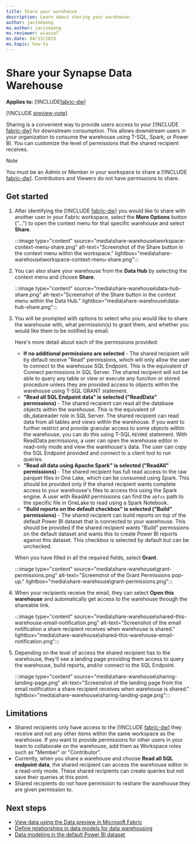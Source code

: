```yaml
---
title: Share your warehouse
description: Learn about sharing your warehouse.
author: jacindaeng
ms.author: jacindaeng
ms.reviewer: wiassaf
ms.date: 04/13/2023
ms.topic: how-to
---
```


# Share your Synapse Data Warehouse

**Applies to:** [!INCLUDE[fabric-dw](includes/applies-to-version/fabric-dw.md)]

[!INCLUDE [preview-note](../includes/preview-note.md)]

Sharing is a convenient way to provide users access to your [!INCLUDE [fabric-dw](includes/fabric-dw.md)] for downstream consumption. This allows downstream users in your organization to consume the warehouse using T-SQL, Spark, or Power BI. You can customize the level of permissions that the shared recipient receives.

> [!NOTE]  
> You must be an Admin or Member in your workspace to share a [!INCLUDE [fabric-dw](includes/fabric-dw.md)]. Contributors and Viewers do not have permissions to share. 

## Get started

1. After identifying the [!INCLUDE [fabric-dw](includes/fabric-dw.md)] you would like to share with another user in your Fabric workspace, select the **More Options** button ("…") to open the context menu for that specific warehouse and select **Share**.

    :::image type="content" source="media\share-warehouse\workspace-context-menu-share.png" alt-text="Screenshot of the Share button in the context menu within the workspace." lightbox="media\share-warehouse\workspace-context-menu-share.png":::

1. You can also share your warehouse from the **Data Hub** by selecting the context menu and choose **Share**.

    :::image type="content" source="media\share-warehouse\data-hub-share.png" alt-text="Screenshot of the Share button in the context menu within the Data Hub." lightbox="media\share-warehouse\data-hub-share.png":::

1. You will be prompted with options to select who you would like to share the warehouse with, what permission(s) to grant them, and whether you would like them to be notified by email. 

    Here's more detail about each of the permissions provided:
    
    - **If no additional permissions are selected** - The shared recipient will by default receive "Read" permissions, which will only allow the user to connect to the warehouse SQL Endpoint. This is the equivalent of Connect permissions in SQL Server. The shared recipient will not be able to query any table or view or execute any function or stored procedure unless they are provided access to objects within the warehouse using T-SQL GRANT statement. 
    - **"Read all SQL Endpoint data" is selected ("ReadData" permissions)** - The shared recipient can read all the database objects within the warehouse. This is the equivalent of db_datareader role in SQL Server. The shared recipient can read data from all tables and views within the warehouse. If you want to further restrict and provide granular access to some objects within the warehouse, you can do this using T-SQL `REVOKE` statement. With ReadData permissions, a user can open the warehouse editor in read-only mode and view the warehouse's data. The user can copy the SQL Endpoint provided and connect to a client tool to run queries. 
    - **"Read all data using Apache Spark" is selected ("ReadAll" permissions)** - The shared recipient has full read access to the raw parquet files in One Lake, which can be consumed using Spark. This should be provided only if the shared recipient wants complete access to your warehouse's files to access this using the Spark engine. A user with ReadAll permissions can find the `abfss` path to the specific file in OneLake to read using a Spark Notebook. 
    - **"Build reports on the default checkbox" is selected ("Build" permissions)** - The shared recipient can build reports on top of the default Power BI dataset that is connected to your warehouse. This should be provided if the shared recipient wants "Build" permissions on the default dataset and wants this to create Power BI reports against this dataset. This checkbox is selected by default but can be unchecked. 

    When you have filled in all the required fields, select **Grant**. 

    :::image type="content" source="media\share-warehouse\grant-permissions.png" alt-text="Screenshot of the Grant Permissions pop-up." lightbox="media\share-warehouse\grant-permissions.png":::

1. When your recipients receive the email, they can select **Open this warehouse** and automatically get access to the warehouse through the shareable link. 

    :::image type="content" source="media\share-warehouse\shared-this-warehouse-email-notification.png" alt-text="Screenshot of the email notification a share recipient receives when warehouse is shared." lightbox="media\share-warehouse\shared-this-warehouse-email-notification.png":::

1. Depending on the level of access the shared recipient has to the warehouse, they'll see a landing page providing them access to query the warehouse, build reports, and/or connect to the SQL Endpoint. 

    :::image type="content" source="media\share-warehouse\sharing-landing-page.png" alt-text="Screenshot of the landing page from the email notification a share recipient receives when warehouse is shared." lightbox="media\share-warehouse\sharing-landing-page.png":::

## Limitations

- Shared recipients only have access to the [!INCLUDE [fabric-dw](includes/fabric-dw.md)] they receive and not any other items within the same workspace as the warehouse. If you want to provide permissions for other users in your team to collaborate on the warehouse, add them as Workspace roles such as "Member" or "Contributor". 
- Currently, when you share a warehouse and choose **Read all SQL endpoint data**, the shared recipient can access the warehouse editor in a read-only mode. These shared recipients can create queries but not save their queries at this point. 
- Shared recipients do not have permission to reshare the warehouse they are given permission to. 

## Next steps

- [View data using the Data preview in Microsoft Fabric](data-preview.md)
- [Define relationships in data models for data warehousing](data-modeling-defining-relationships.md)
- [Data modeling in the default Power BI dataset](model-default-power-bi-dataset.md)
